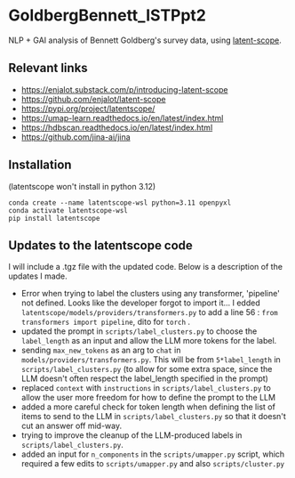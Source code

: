 # GoldbergBennett_ISTPpt2
NLP + GAI analysis of Bennett Goldberg's survey data, using [latent-scope](https://github.com/enjalot/latent-scope).


## Relevant links

- https://enjalot.substack.com/p/introducing-latent-scope
- https://github.com/enjalot/latent-scope
- https://pypi.org/project/latentscope/
- https://umap-learn.readthedocs.io/en/latest/index.html
- https://hdbscan.readthedocs.io/en/latest/index.html
- https://github.com/jina-ai/jina

## Installation

(latentscope won't install in python 3.12)

```
conda create --name latentscope-wsl python=3.11 openpyxl
conda activate latentscope-wsl
pip install latentscope
```

## Updates to the latentscope code

I will include a .tgz file with the updated code.  Below is a description of the updates I made.

- Error when trying to label the clusters using any transformer, 'pipeline' not defined.  Looks like the developer forgot to import it... I edded `latentscope/models/providers/transformers.py` to add a line 56 : `from transformers import pipeline`, dito for `torch` .
- updated the prompt in `scripts/label_clusters.py` to choose the `label_length` as an input and allow the LLM more tokens for the label.
- sending `max_new_tokens` as an arg to `chat` in `models/providers/transformers.py`.  This will be from `5*label_length` in `scripts/label_clusters.py` (to allow for some extra space, since the LLM doesn't often respect the label_length specified in the prompt)
- replaced `context` with `instructions` in `scripts/label_clusters.py` to allow the user more freedom for how to define the prompt to the LLM
- added a more careful check for token length when defining the list of items to send to the LLM in `scripts/label_clusters.py` so that it doesn't cut an answer off mid-way.  
- trying to improve the cleanup of the LLM-produced labels in `scripts/label_clusters.py`.
- added an input for `n_components` in the `scripts/umapper.py` script, which required a few edits to `scripts/umapper.py` and also `scripts/cluster.py`


